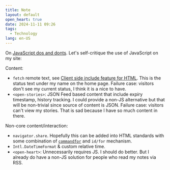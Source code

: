 ```yaml
---
title: Note
layout: default
open_heart: true
date: 2024-11-11 09:26
tags: 
  - Technology
lang: en-US
---
```


On [JavaScript dos and donts](https://muan.co/posts/javascript). Let's self-critique the use of JavaScript on my site:

Content:
- `fetch` remote text, see [Client side include feature for HTML](https://github.com/whatwg/html/issues/2791). This is the status text under my name on the home page. Failure case: visitors don't see my current status, I think it is a nice to have.
- `<open-stories>`: JSON Feed based content that include expiry timestamp, history tracking. I could provide a non-JS alternative but that will be non-trivial since source of content is JSON. Failure case: visitors can't view my stories. That is sad because I have so much content in there.

Non-core content/interaction:
- `navigator.share`. Hopefully this can be added into HTML standards with some combination of [`commandfor`](https://developer.mozilla.org/en-US/docs/Web/API/Invoker_Commands_API) and `id/for` mechanism.
- `Intl.DateTimeFormat` & custom relative time.
- `<open-heart>`: Unnecessarily requires JS. I should do better. But I already do have a non-JS solution for people who read my notes via RSS.

